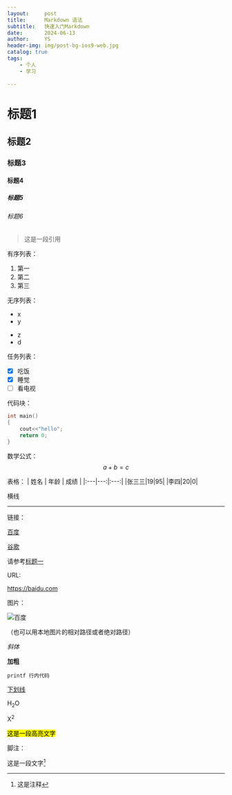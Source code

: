 ```yaml
---
layout:     post
title:      Markdown 语法
subtitle:   快速入门Markdown
date:       2024-06-13
author:     YS
header-img: img/post-bg-ios9-web.jpg
catalog: true
tags:
    - 个人
    - 学习
    
---
```


# 标题1
## 标题2
### 标题3
#### 标题4
##### 标题5
###### 标题6

> 这是一段引用

有序列表：
1. 第一
2. 第二
3. 第三

无序列表：
- x
- y
* z
* d

任务列表：
- [x] 吃饭
- [x] 睡觉
- [ ] 看电视

代码块：
```c
int main()
{
    cout<<"hello";
    return 0;
}
```

数学公式：
$$
a+b=c
$$

表格：
| 姓名 | 年龄 | 成绩 |
|:---|---:|:---:|
|张三三|19|95|
|李四|20|0|

横线

---

链接：

[百度](baidu.com "一个搜索引擎")

[谷歌][id]

[id]:google.com "一个搜索引擎"

请参考[标题一](#标题1)

URL:

https://baidu.com


图片：

![百度](https://ss1.baidu.com/6ONXsjip0QIZ8tyhnq/it/u=423474926,1801248814&fm=179&app=35&f=PNG?w=518&h=136&s=ADFEEB16D210A1925C7BF2EA0300E03E)

（也可以用本地图片的相对路径或者绝对路径）

*斜体*

**加粗**

`printf 行内代码`

<u>下划线</u>

H<sub>2</sub>O

X<sup>2</sup>

<mark>这是一段高亮文字</mark>

脚注：

这是一段文字[^1]

[^1]:这是注释
